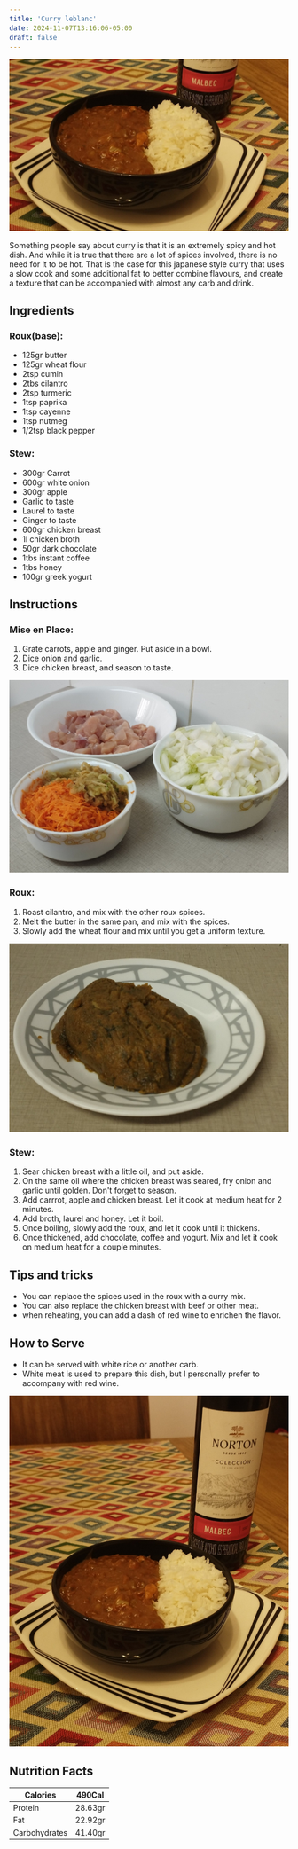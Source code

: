 ```yaml
---
title: 'Curry leblanc'
date: 2024-11-07T13:16:06-05:00
draft: false
---
```


![Served](images/serving.jpg)

Something people say about curry is that it is an extremely spicy and hot dish. And while it is true that there are a lot of spices involved, there is no need for it to be hot. That is the case for this japanese style curry that uses a slow cook and some additional fat to better combine flavours, and create a texture that can be accompanied with almost any carb and drink.

<!--more-->

## Ingredients

### Roux(base):
- 125gr butter
- 125gr wheat flour
- 2tsp cumin
- 2tbs cilantro
- 2tsp turmeric
- 1tsp paprika
- 1tsp cayenne
- 1tsp nutmeg
- 1/2tsp black pepper

### Stew:
- 300gr Carrot
- 600gr white onion
- 300gr apple
- Garlic to taste
- Laurel to taste
- Ginger to taste
- 600gr chicken breast
- 1l chicken broth
- 50gr dark chocolate
- 1tbs instant coffee
- 1tbs honey
- 100gr greek yogurt

## Instructions
### Mise en Place:
1. Grate carrots, apple and ginger. Put aside in a bowl.
2. Dice onion and garlic.
3. Dice chicken breast, and season to taste.

![Mise en Place](images/mise-en-place.jpg)

### Roux:
1. Roast cilantro, and mix with the other roux spices.
2. Melt the butter in the same pan, and mix with the spices.
3. Slowly add the wheat flour and mix until you get a uniform texture.

![Roux](images/roux.jpg)

### Stew:
1. Sear chicken breast with a little oil, and put aside.
2. On the same oil where the chicken breast was seared, fry onion and garlic until golden. Don't forget to season.
3. Add carrrot, apple and chicken breast. Let it cook at medium heat for 2 minutes.
4. Add broth, laurel and honey. Let it boil.
5. Once boiling, slowly add the roux, and let it cook until it thickens.
6. Once thickened, add chocolate, coffee and yogurt. Mix and let it cook on medium heat for a couple minutes.

## Tips and tricks
- You can replace the spices used in the roux with a curry mix.
- You can also replace the chicken breast with beef or other meat.
- when reheating, you can add a dash of red wine to enrichen the flavor.

## How to Serve
- It can be served with white rice or another carb.
- White meat is used to prepare this dish, but I personally prefer to accompany with red wine.

![Finished](images/hero-shot.jpg)


## Nutrition Facts

| Calories      | 490Cal  |
|---------------|---------|
| Protein       | 28.63gr |
| Fat           | 22.92gr |
| Carbohydrates | 41.40gr |
